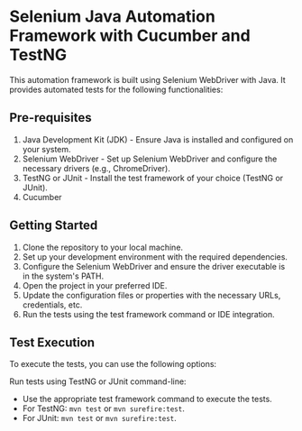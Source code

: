 # Selenium Java Automation Framework with Cucumber and TestNG

This automation framework is built using Selenium WebDriver with Java. It provides automated tests for the following functionalities:



## Pre-requisites

1. Java Development Kit (JDK) - Ensure Java is installed and configured on your system.
2. Selenium WebDriver - Set up Selenium WebDriver and configure the necessary drivers (e.g., ChromeDriver).
3. TestNG or JUnit - Install the test framework of your choice (TestNG or JUnit).
4. Cucumber

## Getting Started

1. Clone the repository to your local machine.
2. Set up your development environment with the required dependencies.
3. Configure the Selenium WebDriver and ensure the driver executable is in the system's PATH.
4. Open the project in your preferred IDE.
5. Update the configuration files or properties with the necessary URLs, credentials, etc.
6. Run the tests using the test framework command or IDE integration.


## Test Execution

To execute the tests, you can use the following options:

 Run tests using TestNG or JUnit command-line:
   - Use the appropriate test framework command to execute the tests.
   - For TestNG: `mvn test` or `mvn surefire:test`.
   - For JUnit: `mvn test` or `mvn surefire:test`.

